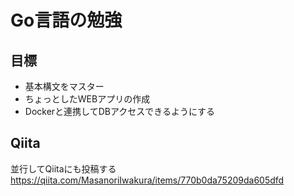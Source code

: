 # Go言語の勉強

## 目標

- 基本構文をマスター
- ちょっとしたWEBアプリの作成
- Dockerと連携してDBアクセスできるようにする

## Qiita

並行してQiitaにも投稿する
https://qiita.com/MasanoriIwakura/items/770b0da75209da605dfd
